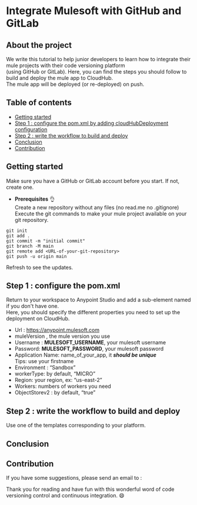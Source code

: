 # Integrate Mulesoft with GitHub and GitLab

## About the project

We write this tutorial to help junior developers to learn how to integrate their mule projects with their code versioning 
platform  
(using GitHub or GitLab). Here, you can find the steps you should follow to build and deploy the mule app to CloudHub.  
The mule app will be deployed (or re-deployed) on push.

## Table of contents

 - [Getting started](#getting-started)  
 - [Step 1 : configure the pom.xml by adding cloudHubDeployment configuration](#step-one)
 - [Step 2 : write the workflow to build and deploy](#step-two)
 - [Conclusion](#conclusion)
 - [Contribution](#contribution)



## Getting started <a name="getting-started"></a>
Make sure you have a GitHub or GitLab account before you start. If not, create one.  
  - **Prerequisites** :ok_hand:  
Create a new repository without any files (no read.me no .gitignore)  
Execute the git commands to make your mule project available on your git repository.  
```
git init  
git add .  
git commit -m "initial commit"  
git branch -M main  
git remote add <URL-of-your-git-repository>  
git push -u origin main  
```
Refresh to see the updates.

## Step 1 : configure the pom.xml <a name="step-one"></a>
Return to your workspace to Anypoint Studio and add a sub-element named <configuration> if you don't have one.  
Here, you should specify the different properties you need to set up the deployment on CloudHub.  
  - Url : https://anypoint.mulesoft.com  
  - muleVersion , the mule version you use  
  - Username : **MULESOFT_USERNAME**, your mulesoft username  
  - Password: **MULESOFT_PASSWORD**, your mulesoft password  
  - Application Name: name_of_your_app, it ***should be unique***   
    Tips: use your firstname  
  - Environment : “Sandbox”  
  - workerType: by default, “MICRO”  
  - Region: your region, ex:  “us-east-2”  
  - Workers: numbers of workers you need  
  - ObjectStorev2 : by default, “true”  

## Step 2 : write the workflow to build and deploy <a name="step-two"></a>
Use one of the templates corresponding to your platform.  
  
## Conclusion <a name="conclusion"></a>

## Contribution  <a name="contribution"></a>
If you have some suggestions, please send an email to : 
  
Thank you for reading and have fun with this wonderful word of code versioning control and continuous integration. :smile:    
